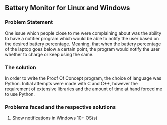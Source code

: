 ## Battery Monitor for Linux and Windows

### Problem Statement
One issue which people close to me were complaining about was the ability to have a notifier program which
would be able to notify the user based on the desired battery percentage. Meaning, that when the battery
percentage of the laptop goes below a certain point, the program would notify the user whether to charge
or keep using the same.

### The solution
In order to write the Proof Of Concept program, the choice of language was Python. Initial attempts were made
with C and C++, however the requirement of extensive libraries and the amount of time at hand forced me to
use Python.

### Problems faced and the respective solutions
1. Show notifications in Windows 10+ OS(s)

